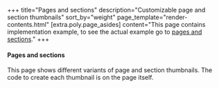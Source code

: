+++
title="Pages and sections"
description="Customizable page and section thumbnails"
sort_by="weight"
page_template="render-contents.html"
[extra.poly.page_asides]
content="This page contains implementation example, to see the actual example go to [pages and sections](/examples/pages-sections)."
+++

#### Pages and sections

This page shows different variants of page and section thumbnails. The code to create each thumbnail is on the page itself.
